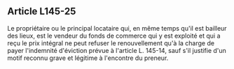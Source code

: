 Article L145-25
----
Le propriétaire ou le principal locataire qui, en même temps qu'il est bailleur
des lieux, est le vendeur du fonds de commerce qui y est exploité et qui a reçu
le prix intégral ne peut refuser le renouvellement qu'à la charge de payer
l'indemnité d'éviction prévue à l'article L. 145-14, sauf s'il justifie d'un
motif reconnu grave et légitime à l'encontre du preneur.
